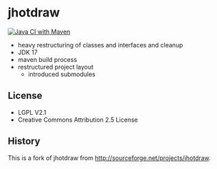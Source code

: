 # jhotdraw

[![Java CI with Maven](https://github.com/wumpz/jhotdraw/actions/workflows/maven.yml/badge.svg)](https://github.com/wumpz/jhotdraw/actions/workflows/maven.yml)

* heavy restructuring of classes and interfaces and cleanup
* JDK 17
* maven build process
* restructured project layout
  * introduced submodules

## License

* LGPL V2.1
* Creative Commons Attribution 2.5 License

## History 

This is a fork of jhotdraw from http://sourceforge.net/projects/jhotdraw.
